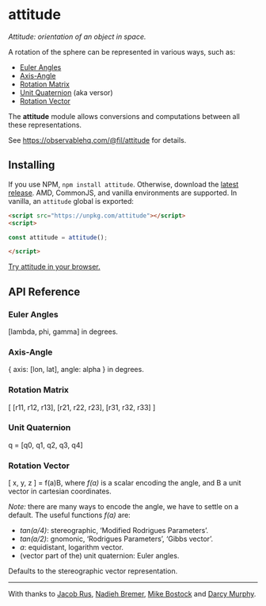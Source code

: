 # attitude

_Attitude: orientation of an object in space._

A rotation of the sphere can be represented in various ways, such as:

- [Euler Angles](#euler-angles)
- [Axis-Angle](#axis-angle)
- [Rotation Matrix](#rotation-matrix)
- [Unit Quaternion](#unit-quaternion) (aka versor)
- [Rotation Vector](#rotation-vector)

The **attitude** module allows conversions and computations between all these representations.

See https://observablehq.com/@fil/attitude for details.


## Installing

If you use NPM, `npm install attitude`. Otherwise, download the [latest release](https://github.com/Fil/attitude/releases/latest). AMD, CommonJS, and vanilla environments are supported. In vanilla, an `attitude` global is exported:

```html
<script src="https://unpkg.com/attitude"></script>
<script>

const attitude = attitude();

</script>
```

[Try attitude in your browser.](https://observablehq.com/collection/@fil/attitude)


## API Reference


### Euler Angles

[lambda, phi, gamma] in degrees.

### Axis-Angle

{ axis: [lon, lat], angle: alpha } in degrees.

### Rotation Matrix

[ [r11, r12, r13],
  [r21, r22, r23],
  [r31, r32, r33] ]

### Unit Quaternion

q = [q0, q1, q2, q3, q4]

### Rotation Vector

[ x, y, z ] = f(a)B, where *f(a)* is a scalar encoding the angle, and B a unit vector in cartesian coordinates.

*Note:* there are many ways to encode the angle, we have to settle on a default. The useful functions *f(a)* are:
- *tan(a/4)*: stereographic, ‘Modified Rodrigues Parameters’.
- *tan(a/2)*: gnomonic, ‘Rodrigues Parameters’, ‘Gibbs vector’.
- *a*: equidistant, logarithm vector.
- (vector part of the) unit quaternion: Euler angles.

Defaults to the stereographic vector representation.


---

With thanks to [Jacob Rus](https://observablehq.com/@jrus), [Nadieh Bremer](https://www.visualcinnamon.com), [Mike Bostock](https://bost.ocks.org/mike/) and [Darcy Murphy](https://github.com/mrDarcyMurphy).
